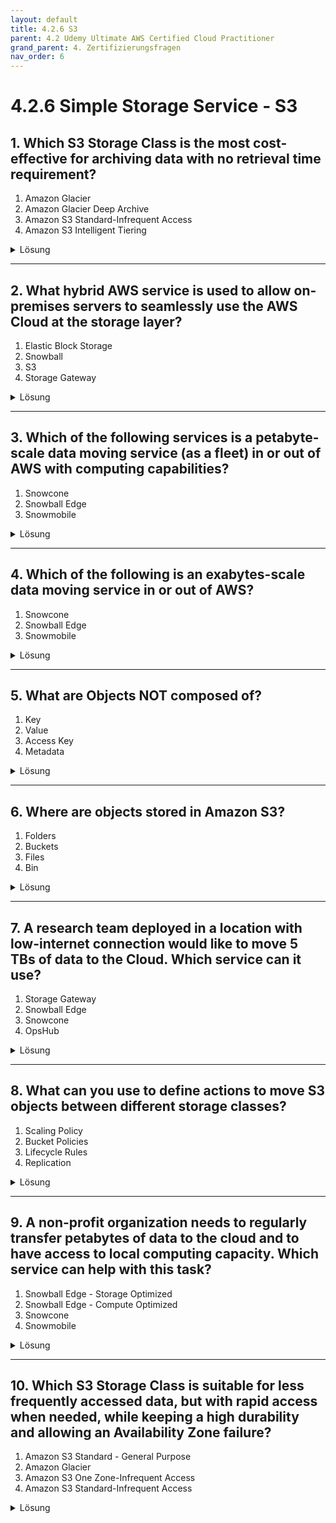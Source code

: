 ```yaml
---
layout: default
title: 4.2.6 S3
parent: 4.2 Udemy Ultimate AWS Certified Cloud Practitioner
grand_parent: 4. Zertifizierungsfragen
nav_order: 6
---
```


# 4.2.6 Simple Storage Service - S3

## 1. Which S3 Storage Class is the most cost-effective for archiving data with no retrieval time requirement?

1. Amazon Glacier
2. Amazon Glacier Deep Archive
3. Amazon S3 Standard-Infrequent Access
4. Amazon S3 Intelligent Tiering

<details>
  <summary>Lösung</summary>
  <b>Amazon Glacier Deep Archive</b>
</details>

---

## 2. What hybrid AWS service is used to allow on-premises servers to seamlessly use the AWS Cloud at the storage layer?

1. Elastic Block Storage
2. Snowball
3. S3
4. Storage Gateway

<details>
  <summary>Lösung</summary>
  <b>Storage Gateway</b>
</details>

---

## 3. Which of the following services is a petabyte-scale data moving service (as a fleet) in or out of AWS with computing capabilities?

1. Snowcone
2. Snowball Edge
3. Snowmobile

<details>
  <summary>Lösung</summary>
  <b>Snowball Edge</b>
</details>

---

## 4. Which of the following is an exabytes-scale data moving service in or out of AWS?

1. Snowcone
2. Snowball Edge
3. Snowmobile

<details>
  <summary>Lösung</summary>
  <b>Snowmobile</b>
</details>

---

## 5. What are Objects NOT composed of?

1. Key
2. Value
3. Access Key
4. Metadata

<details>
  <summary>Lösung</summary>
  <b>Access Key</b>
</details>

---

## 6. Where are objects stored in Amazon S3?

1. Folders
2. Buckets
3. Files
4. Bin

<details>
  <summary>Lösung</summary>
  <b>Buckets</b>
</details>

---

## 7. A research team deployed in a location with low-internet connection would like to move 5 TBs of data to the Cloud. Which service can it use?

1. Storage Gateway
2. Snowball Edge
3. Snowcone
4. OpsHub

<details>
  <summary>Lösung</summary>
  <b>Snowcone</b>
</details>

---

## 8. What can you use to define actions to move S3 objects between different storage classes?

1. Scaling Policy
2. Bucket Policies
3. Lifecycle Rules
4. Replication

<details>
  <summary>Lösung</summary>
  <b>Lifecycle Rules</b>
</details>

---

## 9. A non-profit organization needs to regularly transfer petabytes of data to the cloud and to have access to local computing capacity. Which service can help with this task?

1. Snowball Edge - Storage Optimized
2. Snowball Edge - Compute Optimized
3. Snowcone
4. Snowmobile

<details>
  <summary>Lösung</summary>
  <b>Snowball Edge - Storage Optimized</b>
</details>

---

## 10. Which S3 Storage Class is suitable for less frequently accessed data, but with rapid access when needed, while keeping a high durability and allowing an Availability Zone failure?

1. Amazon S3 Standard - General Purpose
2. Amazon Glacier
3. Amazon S3 One Zone-Infrequent Access
4. Amazon S3 Standard-Infrequent Access

<details>
  <summary>Lösung</summary>
  <b>Amazon S3 Standard-Infrequent Access</b>
</details>
